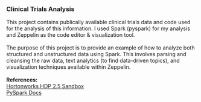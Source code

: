 <h3>Clinical Trials Analysis</h3>
This project contains publically available clinical trials data and code used for the analysis of this information. I used Spark (pyspark) for my analysis and Zeppelin as the code editor & visualization tool.
<br>
<br>The purpose of this project is to provide an example of how to analyze both structured and unstructured data using Spark. This involves parsing and cleansing the raw data, text analytics (to find data-driven topics), and visualization techniques available within Zeppelin.
<br>
<br><b>References:</b>
<br><a href="http://hortonworks.com/downloads/#sandbox">Hortonworks HDP 2.5 Sandbox</a>
<br><a href="http://spark.apache.org/docs/latest/api/python/index.html">PySpark Docs</a>
